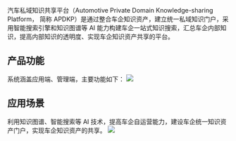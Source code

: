 汽车私域知识共享平台（Automotive Private Domain Knowledge-sharing Platform， 简称 APDKP）是通过整合车企知识资产，建立统一私域知识门户，采用智能搜索引擎和知识图谱等 AI 能力构建车企一站式知识搜索，汇总车企内部知识，提高内部知识的透明度、实现车企知识资产共享的平台。



## 产品功能
系统涵盖应用端、管理端，主要功能如下：
![](https://qcloudimg.tencent-cloud.cn/raw/67898c6a2fcab9da6eccd3ca7644aa38.png)

## 应用场景
利用知识图谱、智能搜索等 AI 技术，提高车企自运营能力，建设车企统一知识资产门户，实现车企知识资产的共享。
![](https://qcloudimg.tencent-cloud.cn/raw/e4da3c792cb16f4372a4c3b0dc31d1e3.png)
